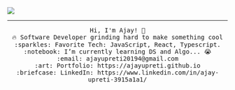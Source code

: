 <img src="https://avatars.githubusercontent.com/u/28973795?s=400&u=5178af344313426e343442da2e758025ea404d6f&v=4"/>
 <hr></hr>
<p align="center">
  <samp>
    Hi, I'm Ajay! 👋 <br>
    🔥 Software Developer grinding hard to make something cool  <br>
    :sparkles: Favorite Tech: JavaScript, React, Typescript. <br>
    :notebook: I’m currently learning DS and Algo... 😭  <br>
    :email:	ajayupreti20194@gmail.com <br>
    :art: Portfolio: https://ajayupreti.github.io <br>
    :briefcase: LinkedIn: https://www.linkedin.com/in/ajay-upreti-3915a1a1/ <br>
  </samp>
</p>

